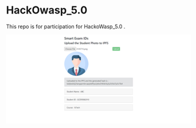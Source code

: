 # HackOwasp_5.0
This repo is for participation for HackoWasp_5.0 .

![alt text](https://github.com/Sanjaykumar2662/HackOwasp_5.0/blob/main/dashboard.png)
